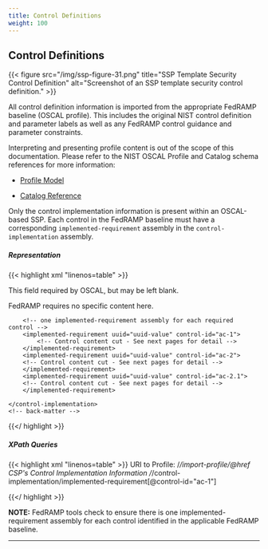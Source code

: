 ```yaml
---
title: Control Definitions
weight: 100
---
```


## Control Definitions

{{< figure src="/img/ssp-figure-31.png" title="SSP Template Security Control Definition" alt="Screenshot of an SSP template security control definition." >}}

All control definition information is imported from the appropriate
FedRAMP baseline (OSCAL profile).  This includes the original NIST control definition and parameter labels as well as any FedRAMP control guidance and parameter constraints.

Interpreting and presenting profile content is out of the scope of this
documentation. Please refer to the NIST OSCAL Profile and Catalog schema references for more information:

-   [Profile Model](https://pages.nist.gov/OSCAL/concepts/layer/control/profile/)

-   [Catalog Reference](https://pages.nist.gov/OSCAL/concepts/layer/control/catalog/)

Only the control implementation information is present within an
OSCAL-based SSP. Each control in the FedRAMP baseline must have a
corresponding `implemented-requirement` assembly in the
`control-implementation` assembly.

##### Representation
{{< highlight xml "linenos=table" >}}
    <!-- metadata -->
    <import-profile href="https://path/to/xml/FedRAMP_MODERATE-baseline_profile.xml"/>
    <!-- system-characteristics -->
    <!-- system-implementation -->
    <control-implementation>
        <description>
            <p>This field required by OSCAL, but may be left blank.</p>
            <p>FedRAMP requires no specific content here.</p>
        </description>
        
        <!-- one implemented-requirement assembly for each required control -->
        <implemented-requirement uuid="uuid-value" control-id="ac-1">
            <!-- Control content cut - See next pages for detail -->
        </implemented-requirement>
        <implemented-requirement uuid="uuid-value" control-id="ac-2">
        <!-- Control content cut - See next pages for detail -->
        </implemented-requirement>
        <implemented-requirement uuid="uuid-value" control-id="ac-2.1">
        <!-- Control content cut - See next pages for detail -->
        </implemented-requirement>
        
    </control-implementation>
    <!-- back-matter -->

{{</ highlight >}}

##### XPath Queries
{{< highlight xml "linenos=table" >}}
  URI to Profile:
    /*/import-profile/@href
  CSP's Control Implementation Information
    /*/control-implementation/implemented-requirement[@control-id="ac-1"]

{{</ highlight >}}

**NOTE:** FedRAMP tools check to ensure there is one
implemented-requirement assembly for each control identified in the
applicable FedRAMP baseline.

---
